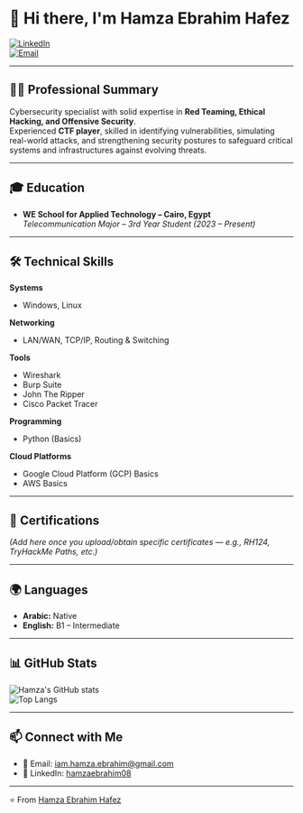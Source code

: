 # 👋 Hi there, I'm Hamza Ebrahim Hafez  

[![LinkedIn](https://img.shields.io/badge/LinkedIn-Hamza%20Ebrahim%20Hafez-blue?style=for-the-badge&logo=linkedin&logoColor=white)](https://www.linkedin.com/in/hamzaebrahim08)  
[![Email](https://img.shields.io/badge/Email-iam.hamza.ebrahim%40gmail.com-red?style=for-the-badge&logo=gmail&logoColor=white)](mailto:iam.hamza.ebrahim@gmail.com)  

---

## 🧑‍💻 Professional Summary  
Cybersecurity specialist with solid expertise in **Red Teaming, Ethical Hacking, and Offensive Security**.  
Experienced **CTF player**, skilled in identifying vulnerabilities, simulating real-world attacks, and strengthening security postures to safeguard critical systems and infrastructures against evolving threats.  

---

## 🎓 Education  
- **WE School for Applied Technology – Cairo, Egypt**  
  *Telecommunication Major – 3rd Year Student (2023 – Present)*  

---

## 🛠️ Technical Skills  

**Systems**  
- Windows, Linux  

**Networking**  
- LAN/WAN, TCP/IP, Routing & Switching  

**Tools**  
- Wireshark  
- Burp Suite  
- John The Ripper  
- Cisco Packet Tracer  

**Programming**  
- Python (Basics)  

**Cloud Platforms**  
- Google Cloud Platform (GCP) Basics  
- AWS Basics  

---

## 📜 Certifications  
*(Add here once you upload/obtain specific certificates — e.g., RH124, TryHackMe Paths, etc.)*  

---

## 🌍 Languages  
- **Arabic:** Native  
- **English:** B1 – Intermediate  

---

## 📊 GitHub Stats  
![Hamza's GitHub stats](https://github-readme-stats.vercel.app/api?username=YOUR-USERNAME&show_icons=true&theme=radical)  
![Top Langs](https://github-readme-stats.vercel.app/api/top-langs/?username=YOUR-USERNAME&layout=compact&theme=radical)  

---

## 📫 Connect with Me  
- 📧 Email: [iam.hamza.ebrahim@gmail.com](mailto:iam.hamza.ebrahim@gmail.com)  
- 💼 LinkedIn: [hamzaebrahim08](https://www.linkedin.com/in/hamzaebrahim08)  

---
⭐️ From [Hamza Ebrahim Hafez](https://github.com/YOUR-USERNAME)  
